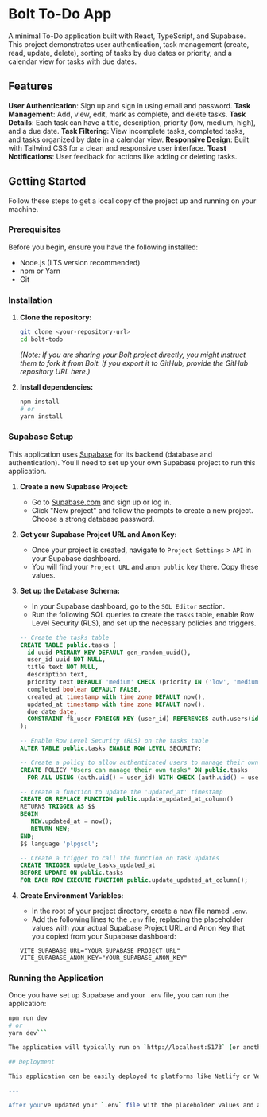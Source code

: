 # Bolt To-Do App

A minimal To-Do application built with React, TypeScript, and Supabase. This project demonstrates user authentication, task management (create, read, update, delete), sorting of tasks by due dates or priority, and a calendar view for tasks with due dates.

## Features

**User Authentication**: Sign up and sign in using email and password.
**Task Management**: Add, view, edit, mark as complete, and delete tasks.
**Task Details**: Each task can have a title, description, priority (low, medium, high), and a due date.
**Task Filtering**: View incomplete tasks, completed tasks, and tasks organized by date in a calendar view.
**Responsive Design**: Built with Tailwind CSS for a clean and responsive user interface.
**Toast Notifications**: User feedback for actions like adding or deleting tasks.

## Getting Started

Follow these steps to get a local copy of the project up and running on your machine.

### Prerequisites

Before you begin, ensure you have the following installed:

*   Node.js (LTS version recommended)
*   npm or Yarn
*   Git

### Installation

1.  **Clone the repository:**
    ```bash
    git clone <your-repository-url>
    cd bolt-todo
    ```
    *(Note: If you are sharing your Bolt project directly, you might instruct them to fork it from Bolt. If you export it to GitHub, provide the GitHub repository URL here.)*

2.  **Install dependencies:**
    ```bash
    npm install
    # or
    yarn install
    ```

### Supabase Setup

This application uses [Supabase](https://supabase.com/) for its backend (database and authentication). You'll need to set up your own Supabase project to run this application.

1.  **Create a new Supabase Project:**
    *   Go to [Supabase.com](https://supabase.com/) and sign up or log in.
    *   Click "New project" and follow the prompts to create a new project. Choose a strong database password.

2.  **Get your Supabase Project URL and Anon Key:**
    *   Once your project is created, navigate to `Project Settings` > `API` in your Supabase dashboard.
    *   You will find your `Project URL` and `anon public` key there. Copy these values.

3.  **Set up the Database Schema:**
    *   In your Supabase dashboard, go to the `SQL Editor` section.
    *   Run the following SQL queries to create the `tasks` table, enable Row Level Security (RLS), and set up the necessary policies and triggers.

    ```sql
    -- Create the tasks table
    CREATE TABLE public.tasks (
      id uuid PRIMARY KEY DEFAULT gen_random_uuid(),
      user_id uuid NOT NULL,
      title text NOT NULL,
      description text,
      priority text DEFAULT 'medium' CHECK (priority IN ('low', 'medium', 'high')),
      completed boolean DEFAULT FALSE,
      created_at timestamp with time zone DEFAULT now(),
      updated_at timestamp with time zone DEFAULT now(),
      due_date date,
      CONSTRAINT fk_user FOREIGN KEY (user_id) REFERENCES auth.users(id) ON DELETE CASCADE
    );

    -- Enable Row Level Security (RLS) on the tasks table
    ALTER TABLE public.tasks ENABLE ROW LEVEL SECURITY;

    -- Create a policy to allow authenticated users to manage their own tasks
    CREATE POLICY "Users can manage their own tasks" ON public.tasks
      FOR ALL USING (auth.uid() = user_id) WITH CHECK (auth.uid() = user_id);

    -- Create a function to update the 'updated_at' timestamp
    CREATE OR REPLACE FUNCTION public.update_updated_at_column()
    RETURNS TRIGGER AS $$
    BEGIN
       NEW.updated_at = now();
       RETURN NEW;
    END;
    $$ language 'plpgsql';

    -- Create a trigger to call the function on task updates
    CREATE TRIGGER update_tasks_updated_at
    BEFORE UPDATE ON public.tasks
    FOR EACH ROW EXECUTE FUNCTION public.update_updated_at_column();
    ```

4.  **Create Environment Variables:**
    *   In the root of your project directory, create a new file named `.env`.
    *   Add the following lines to the `.env` file, replacing the placeholder values with your actual Supabase Project URL and Anon Key that you copied from your Supabase dashboard:

    ```
    VITE_SUPABASE_URL="YOUR_SUPABASE_PROJECT_URL"
    VITE_SUPABASE_ANON_KEY="YOUR_SUPABASE_ANON_KEY"
    ```

### Running the Application

Once you have set up Supabase and your `.env` file, you can run the application:

```bash
npm run dev
# or
yarn dev```

The application will typically run on `http://localhost:5173` (or another available port). Open this URL in your browser.

## Deployment

This application can be easily deployed to platforms like Netlify or Vercel. Ensure your environment variables (`VITE_SUPABASE_URL` and `VITE_SUPABASE_ANON_KEY`) are correctly configured on your chosen hosting provider's dashboard.

---

After you've updated your `.env` file with the placeholder values and added this content to your `README.md`, you should be able to change your Bolt project's visibility to "Public".
